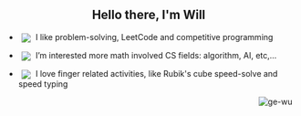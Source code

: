 <h2 align="center">Hello there, I'm Will</h2>

- <img src="https://img.icons8.com/cotton/20/000000/innovation.png" style="vertical-align:middle;margin:0px 5px"/> I like problem-solving, 
LeetCode and competitive programming

- <img src="https://img.icons8.com/ios/20/000000/sigma.png" style="vertical-align:middle;margin:0px 5px"/>  I’m interested more math involved CS fields: algorithm, AI, etc,...

- <img src="https://img.icons8.com/color/20/000000/rubiks-cube.png" style="vertical-align:middle;margin:0px 5px"/></a> 
I love finger related activities, like Rubik's cube speed-solve and speed typing


<p>
    <img src="https://komarev.com/ghpvc/?username=ge-wu" alt="ge-wu" align="right" />
</p>
